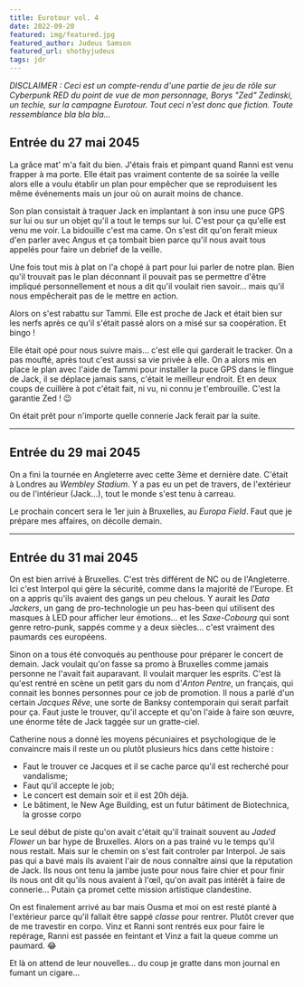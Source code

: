 ```yaml
---
title: Eurotour vol. 4
date: 2022-09-20
featured: img/featured.jpg
featured_author: Judeus Samson
featured_url: shotbyjudeus
tags: jdr
---
```


_DISCLAIMER : Ceci est un compte-rendu d'une partie de jeu de rôle sur Cyberpunk RED du point de vue de mon personnage, Borys "Zed" Zedinski, un techie, sur la campagne Eurotour. Tout ceci n'est donc que fiction. Toute ressemblance bla bla bla…_

<!-- excerpt -->

## Entrée du 27 mai 2045

La grâce mat' m'a fait du bien. J'étais frais et pimpant quand Ranni est venu frapper à ma porte. Elle était pas vraiment contente de sa soirée la veille alors elle a voulu établir un plan pour empêcher que se reproduisent les même événements mais un jour où on aurait moins de chance.

Son plan consistait à traquer Jack en implantant à son insu une puce GPS sur lui ou sur un objet qu'il a tout le temps sur lui. C'est pour ça qu'elle est venu me voir. La bidouille c'est ma came. On s'est dit qu'on ferait mieux d'en parler avec Angus et ça tombait bien parce qu'il nous avait tous appelés pour faire un debrief de la veille.

Une fois tout mis à plat on l'a chopé à part pour lui parler de notre plan. Bien qu'il trouvait pas le plan déconnant il pouvait pas se permettre d'être impliqué personnellement et nous a dit qu'il voulait rien savoir… mais qu'il nous empêcherait pas de le mettre en action.

Alors on s'est rabattu sur Tammi. Elle est proche de Jack et était bien sur les nerfs après ce qu'il s'était passé alors on a misé sur sa coopération. Et bingo !

Elle était opé pour nous suivre mais… c'est elle qui garderait le tracker. On a pas moufté, après tout c'est aussi sa vie privée à elle. On a alors mis en place le plan avec l'aide de Tammi pour installer la puce GPS dans le flingue de Jack, il se déplace jamais sans, c'était le meilleur endroit. Et en deux coups de cuillère à pot c'était fait, ni vu, ni connu je t'embrouille. C'est la garantie Zed ! 😉

On était prêt pour n'importe quelle connerie Jack ferait par la suite.

---

## Entrée du 29 mai 2045

On a fini la tournée en Angleterre avec cette 3ème et dernière date. C'était à Londres au _Wembley Stadium_. Y a pas eu un pet de travers, de l'extérieur ou de l'intérieur (Jack…), tout le monde s'est tenu à carreau.

Le prochain concert sera le 1er juin à Bruxelles, au _Europa Field_. Faut que je prépare mes affaires, on décolle demain.

---

## Entrée du 31 mai 2045

On est bien arrivé à Bruxelles. C'est très différent de NC ou de l'Angleterre. Ici c'est Interpol qui gère la sécurité, comme dans la majorité de l'Europe. Et on a appris qu'ils avaient des gangs un peu chelous. Y aurait les _Data Jackers_, un gang de pro-technologie un peu has-been qui utilisent des masques à LED pour afficher leur émotions… et les _Saxe-Cobourg_ qui sont genre retro-punk, sappés comme y a deux siècles… c'est vraiment des paumards ces européens.

Sinon on a tous été convoqués au penthouse pour préparer le concert de demain. Jack voulait qu'on fasse sa promo à Bruxelles comme jamais personne ne l'avait fait auparavant. Il voulait marquer les esprits. C'est là qu'est rentré en scène un petit gars du nom d'_Anton Pentre_, un français, qui connait les bonnes personnes pour ce job de promotion. Il nous a parlé d'un certain _Jacques Rêve_, une sorte de Banksy contemporain qui serait parfait pour ça. Faut juste le trouver, qu'il accepte et qu'on l'aide à faire son œuvre, une énorme tête de Jack taggée sur un gratte-ciel.

Catherine nous a donné les moyens pécuniaires et psychologique de le convaincre mais il reste un ou plutôt plusieurs hics dans cette histoire :

- Faut le trouver ce Jacques et il se cache parce qu'il est recherché pour vandalisme;
- Faut qu'il accepte le job;
- Le concert est demain soir et il est 20h déjà.
- Le bâtiment, le New Age Building, est un futur bâtiment de Biotechnica, la grosse corpo

Le seul début de piste qu'on avait c'était qu'il trainait souvent au _Jaded Flower_ un bar hype de Bruxelles. Alors on a pas trainé vu le temps qu'il nous restait. Mais sur le chemin on s'est fait controler par Interpol. Je sais pas qui a bavé mais ils avaient l'air de nous connaître ainsi que la réputation de Jack. Ils nous ont tenu la jambe juste pour nous faire chier et pour finir ils nous ont dit qu'ils nous avaient à l'œil, qu'on avait pas intérêt à faire de connerie… Putain ça promet cette mission artistique clandestine.

On est finalement arrivé au bar mais Ousma et moi on est resté planté à l'extérieur parce qu'il fallait être sappé _classe_ pour rentrer. Plutôt crever que de me travestir en corpo. Vinz et Ranni sont rentrés eux pour faire le repérage, Ranni est passée en feintant et Vinz a fait la queue comme un paumard. 😂

Et là on attend de leur nouvelles… du coup je gratte dans mon journal en fumant un cigare…

